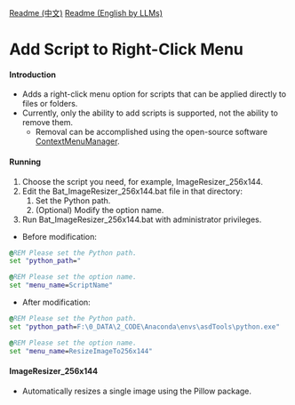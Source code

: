 
[Readme (中文)](Readme.md)
[Readme (English by LLMs)](Readme_en.md)

# Add Script to Right-Click Menu

#### Introduction

- Adds a right-click menu option for scripts that can be applied directly to files or folders.
- Currently, only the ability to add scripts is supported, not the ability to remove them.
  - Removal can be accomplished using the open-source software [ContextMenuManager](https://github.com/BluePointLilac/ContextMenuManager).

#### Running

1. Choose the script you need, for example, ImageResizer_256x144.
2. Edit the Bat_ImageResizer_256x144.bat file in that directory:
   1. Set the Python path.
   2. (Optional) Modify the option name.
3. Run Bat_ImageResizer_256x144.bat with administrator privileges.

- Before modification:

```bat
@REM Please set the Python path.
set "python_path="

@REM Please set the option name.
set "menu_name=ScriptName"
```

- After modification:

```bat
@REM Please set the Python path.
set "python_path=F:\0_DATA\2_CODE\Anaconda\envs\asdTools\python.exe"

@REM Please set the option name.
set "menu_name=ResizeImageTo256x144"
```

#### ImageResizer_256x144

- Automatically resizes a single image using the Pillow package.
